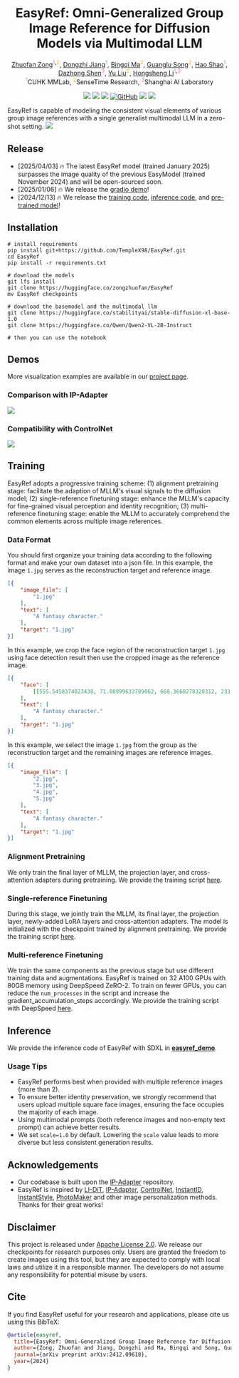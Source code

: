 <div align="center">
<h1>EasyRef: Omni-Generalized Group Image Reference for Diffusion Models via Multimodal LLM</h1>

<div class="is-size-5 publication-authors">
            <span class="author-block">
              <a href="https://scholar.google.com/citations?user=vls0YhoAAAAJ">Zhuofan Zong</a ><sup style="color:#6fbf73;">1</sup><sup style="color:#000000;">,</sup><sup style="color:#ffac33;">2</sup>,
            </span>
            <span class="author-block">
              <a href="https://caraj7.github.io">Dongzhi Jiang</a ><sup style="color:#6fbf73;">1</sup>,
            </span>
              <span class="author-block">
                <a href="https://scholar.google.com/citations?user=rcWQWCoAAAAJ">Bingqi Ma</a ><sup style="color:#ffac33">2</sup>,
              </span>
              <span class="author-block">
                <a href="https://songguanglu.github.io/">Guanglu Song</a ><sup style="color:#ffac33">2</sup>,
              </span>
              <span class="author-block">
                <a href="https://hao-shao.com/">Hao Shao</a ><sup style="color:#6fbf73">1</sup>,
              <!-- </span> -->
              <span class="author-block">
                <a href="http://www.shendazhong.com/">Dazhong Shen</a ><sup style="color:#FF69B4">3</sup>,
              </span>
              <span class="author-block">
                <a href="https://liuyu.us/">Yu Liu</a ><sup style="color:#ffac33">2</sup>,
              </span>
              <span class="author-block">
                <a href="https://www.ee.cuhk.edu.hk/~hsli/">Hongsheng Li</a ><sup style="color:#6fbf73;">1</sup><sup style="color:#000000;">,</sup><sup style="color:#FF69B4;">3</sup>
              </span>
          </div>
          <div class="is-size-5 publication-authors">
            <span class="author-block"><sup style="color:#6fbf73;">1</sup>CUHK MMLab,</span>
            <span class="author-block"><sup style="color:#ffac33">2</sup>SenseTime Research,</span>
            <span class="author-block"><sup style="color:#FF69B4">3</sup>Shanghai AI Laboratory</span><br>
          </div>
              

<a href='https://easyref-gen.github.io/'><img src='https://img.shields.io/badge/Project-Page-green'></a>
<a href='https://arxiv.org/abs/2412.09618'><img src='https://img.shields.io/badge/Technique-Report-red'></a>
<a href='https://huggingface.co/papers/2412.09618'><img src='https://img.shields.io/static/v1?label=Paper&message=Huggingface&color=orange'></a> 
[![GitHub](https://img.shields.io/github/stars/TempleX98/EasyRef?style=social)](https://github.com/TempleX98/EasyRef)
<a href='https://huggingface.co/spaces/zongzhuofan/EasyRef'><img src='https://img.shields.io/badge/%F0%9F%A4%97%20Hugging%20Face-Demo-blue'></a>
<a href='https://huggingface.co/zongzhuofan/EasyRef'><img src='https://img.shields.io/badge/%F0%9F%A4%97%20Hugging%20Face-Model-blue'></a>
</div>
EasyRef is capable of modeling the consistent visual elements of various group image references with a single generalist multimodal LLM in a zero-shot setting.

<img src='assets/teaser.png'>

## Release
- [2025/04/03] 🔥 The latest EasyRef model (trained January 2025) surpasses the image quality of the previous EasyModel (trained November 2024) and will be open-sourced soon.
- [2025/01/06] 🔥 We release the [gradio demo](https://huggingface.co/spaces/zongzhuofan/EasyRef)!
- [2024/12/13] 🔥 We release the [training code](https://github.com/TempleX98/EasyRef/blob/main/scripts/multi_ref_finetuning.sh), [inference code](https://github.com/TempleX98/EasyRef/blob/main/easyref_demo.ipynb), and [pre-trained model](https://huggingface.co/zongzhuofan/EasyRef)!

## Installation

```
# install requirements
pip install git+https://github.com/TempleX98/EasyRef.git
cd EasyRef
pip install -r requirements.txt

# download the models
git lfs install
git clone https://huggingface.co/zongzhuofan/EasyRef
mv EasyRef checkpoints

# download the basemodel and the multimodal llm
git clone https://huggingface.co/stabilityai/stable-diffusion-xl-base-1.0
git clone https://huggingface.co/Qwen/Qwen2-VL-2B-Instruct

# then you can use the notebook
```

## Demos
More visualization examples are available in our [project page](https://easyref-gen.github.io/).
### Comparison with IP-Adapter

<img src='assets/qualitative.png'>

### Compatibility with ControlNet

<img src='assets/controlnet.png'>

## Training

EasyRef adopts a progressive training scheme: (1) alignment pretraining stage: facilitate the adaption of MLLM's visual signals to the diffusion model; (2) single-reference finetuning stage: enhance the MLLM's capacity for fine-grained visual perception and identity recognition; (3) multi-reference finetuning stage: enable the MLLM to accurately comprehend the common elements across multiple image references.

### Data Format

You should first organize your training data according to the following format and make your own dataset into a json file.
In this example, the image `1.jpg` serves as the reconstruction target and reference image.
```json
[{
    "image_file": [
        "1.jpg"
    ],
    "text": [
        "A fantasy character."
    ],
    "target": "1.jpg"
}]
```
In this example, we crop the face region of the reconstruction target `1.jpg` using face detection result then use the cropped image as the reference image.
```json
[{
    "face": [
        [[555.5458374023438, 71.08999633789062, 668.3660278320312, 233.39280700683594, 0.9999279975891113]]
    ],    
    "text": [
        "A fantasy character."
    ],
    "target": "1.jpg"   
}]
```
In this example, we select the image `1.jpg` from the group as the reconstruction target and the remaining images are reference images.
```json
[{
    "image_file": [
        "2.jpg",
        "3.jpg",
        "4.jpg",
        "5.jpg"
    ],
    "text": [
        "A fantasy character."
    ],
    "target": "1.jpg"
}]
```
### Alignment Pretraining
We only train the final layer of MLLM, the projection layer, and cross-attention adapters during pretraining. 
We provide the training script [here](https://github.com/TempleX98/EasyRef/blob/main/scripts/alignment_pretraining.sh).

### Single-reference Finetuning
During this stage, we jointly train the MLLM, its final layer, the projection layer, newly-added LoRA layers and cross-attention adapters. The model is initialized with the checkpoint trained by alignment pretraining. We provide the training script [here](https://github.com/TempleX98/EasyRef/blob/main/scripts/single_ref_finetuning.sh).

### Multi-reference Finetuning
We train the same components as the previous stage but use different training data and augmentations. EasyRef is trained on 32 A100 GPUs with 80GB memory using DeepSpeed ZeRO-2. To train on fewer GPUs, you can reduce the `num_processes` in the script and increase the gradient_accumulation_steps accordingly.
We provide the training script with DeepSpeed [here](https://github.com/TempleX98/EasyRef/blob/main/scripts/multi_ref_finetuning.sh).

## Inference
We provide the inference code of EasyRef with SDXL in [**easyref_demo**](https://github.com/TempleX98/EasyRef/blob/main/easyref_demo.ipynb).

### Usage Tips
- EasyRef performs best when provided with multiple reference images (more than 2).
- To ensure better identity preservation, we strongly recommend that users upload multiple square face images, ensuring the face occupies the majority of each image.
- Using multimodal prompts (both reference images and non-empty text prompt) can achieve better results. 
- We set `scale=1.0` by default. Lowering the `scale` value leads to more diverse but less consistent generation results.


## Acknowledgements
- Our codebase is built upon the [IP-Adapter](https://github.com/tencent-ailab/IP-Adapter) repository.
- EasyRef is inspired by [LI-DiT](https://arxiv.org/abs/2406.11831), [IP-Adapter](https://github.com/tencent-ailab/IP-Adapter), [ControlNet](https://github.com/lllyasviel/ControlNet), [InstantID](https://github.com/instantX-research/InstantID), [InstantStyle](https://github.com/instantX-research/InstantStyle), [PhotoMaker](https://github.com/TencentARC/PhotoMaker) and other image personalization methods. Thanks for their great works!

## Disclaimer
This project is released under [Apache License 2.0](https://github.com/TempleX98/EasyRef/blob/main/LICENSE). We release our checkpoints for research purposes only. Users are granted the freedom to create images using this tool, but they are expected to comply with local laws and utilize it in a responsible manner. The developers do not assume any responsibility for potential misuse by users.

## Cite
If you find EasyRef useful for your research and applications, please cite us using this BibTeX:

```bibtex
@article{easyref,
  title={EasyRef: Omni-Generalized Group Image Reference for Diffusion Models via Multimodal LLM},
  author={Zong, Zhuofan and Jiang, Dongzhi and Ma, Bingqi and Song, Guanglu and Shao, Hao and Shen, Dazhong and Liu, Yu and Li, Hongsheng},
  journal={arXiv preprint arXiv:2412.09618},  
  year={2024}
}
```